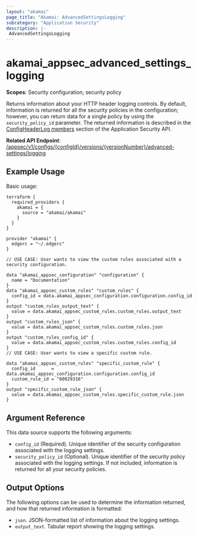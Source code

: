 ```yaml
---
layout: "akamai"
page_title: "Akamai: AdvancedSettingsLogging"
subcategory: "Application Security"
description: |-
 AdvancedSettingsLogging
---
```


# akamai_appsec_advanced_settings_logging

**Scopes**: Security configuration; security policy

Returns information about your HTTP header logging controls. By default, information is returned for all the security policies in the configuration; however, you can return data for a single policy by using the `security_policy_id` parameter. The returned information is described in the [ConfigHeaderLog members](https://techdocs.akamai.com/application-security/reference/get-advanced-settings-logging) section of the Application Security API.

**Related API Endpoint**: [/appsec/v1/configs/{configId}/versions/{versionNumber}/advanced-settings/logging](https://techdocs.akamai.com/application-security/reference/get-advanced-settings-logging)

## Example Usage
Basic usage:

```
terraform {
  required_providers {
    akamai = {
      source = "akamai/akamai"
    }
  }
}

provider "akamai" {
  edgerc = "~/.edgerc"
}

// USE CASE: User wants to view the custom rules associated with a security configuration.

data "akamai_appsec_configuration" "configuration" {
  name = "Documentation"
}
data "akamai_appsec_custom_rules" "custom_rules" {
  config_id = data.akamai_appsec_configuration.configuration.config_id
}
output "custom_rules_output_text" {
  value = data.akamai_appsec_custom_rules.custom_rules.output_text
}
output "custom_rules_json" {
  value = data.akamai_appsec_custom_rules.custom_rules.json
}
output "custom_rules_config_id" {
  value = data.akamai_appsec_custom_rules.custom_rules.config_id
}
// USE CASE: User wants to view a specific custom rule.

data "akamai_appsec_custom_rules" "specific_custom_rule" {
  config_id      = data.akamai_appsec_configuration.configuration.config_id
  custom_rule_id = "60029316"
}
output "specific_custom_rule_json" {
  value = data.akamai_appsec_custom_rules.specific_custom_rule.json
}
```
## Argument Reference

This data source supports the following arguments:

- `config_id` (Required). Unique identifier of the security configuration associated with the logging settings.
- `security_policy_id` (Optional). Unique identifier of the security policy associated with the logging settings. If not included, information is returned for all your security policies.

## Output Options

The following options can be used to determine the information returned, and how that returned information is formatted:

- `json`. JSON-formatted list of information about the logging settings.
- `output_text`. Tabular report showing the logging settings.
